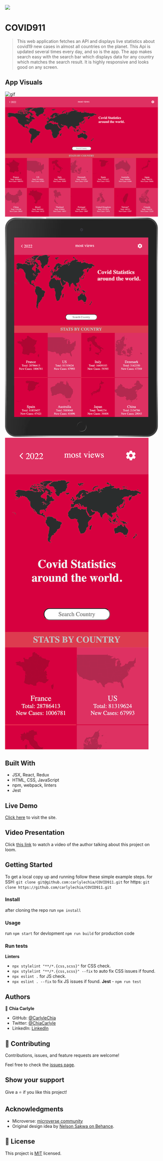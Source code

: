![](https://img.shields.io/badge/Microverse-blueviolet)

#  COVID911

> This web application fetches an API and displays live statistics about covid19 new cases in almost all countries on the planet. This Api is updated several times every day, and so is the app. The app makes search easy with the search bar which displays data for any country which matches the search result. It is highly responsive and looks good on any screen.

## App Visuals
![gif](src/covid911_AdobeCreativeCloudExpress.gif)
![laptop](src/laptop.png)
![tablet](src/ipad.png)
![mobile](src/phone.png)

## Built With

- JSX, React, Redux
- HTML, CSS, JavaScript
- npm, webpack, linters
- Jest

## Live Demo

[Click here](https://covid-cop.netlify.app/) to visit the site.

## Video Presentation

Click [this link](https://www.loom.com/share/cf02cd71964f473baa5ea83058ba3757) to watch a video of the author talking about this project on loom.

## Getting Started

To get a local copy up and running follow these simple example steps.
for SSH:
`git clone git@github.com:carlylechia/COVID911.git`
for https:
`git clone https://github.com/carlylechia/COVID911.git`

### Install

 after cloning the repo run 
 `npm install`

### Usage
   run 
 `npm start` for devlopment
 `npm run build` for production code

### Run tests
  **Linters**
   - `npx stylelint "**/*.{css,scss}"` for CSS check.
   - `npx stylelint "**/*.{css,scss}" --fix` to auto fix CSS issues if found.
   - `npx eslint .` for JS check.
   - `npx eslint . --fix` to fix JS issues if found.
  **Jest**
    - `npm run test`

## Authors

👤 **Chia Carlyle**

- GitHub: [@CarlyleChia](https://github.com/CarlyleChia)
- Twitter: [@ChiaCarlyle](https://twitter.com/ChiaCarlyle)
- LinkedIn: [LinkedIn](https://www.linkedin.com/in/chia-carlyle/)

## 🤝 Contributing

Contributions, issues, and feature requests are welcome!

Feel free to check the [issues page](https://github.com/carlylechia/BOOKSTORE/issues).

## Show your support

Give a ⭐️ if you like this project!

## Acknowledgments

- Microverse: [microverse community](https://github.com/microverseinc)
- Original design idea by [Nelson Sakwa on Behance](https://www.behance.net/sakwadesignstudio).

## 📝 License

This project is [MIT](./MIT.md) licensed.